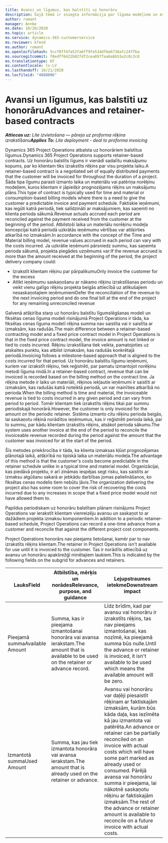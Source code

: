 ```yaml
---
title: Avansi un līgumus, kas balstīti uz honorāru
description: Šajā tēmā ir sniegta informācija par līguma modeļiem un avansiem, kas balstīti uz honorāriem, risinājumā Project Operations.
author: rumant
manager: Annbe
ms.date: 10/20/2020
ms.topic: article
ms.service: dynamics-365-customerservice
ms.reviewer: kfend
ms.author: rumant
ms.openlocfilehash: 5ccf8ff4fa52fa6ff9fe534dfbe6736afc24ffba
ms.sourcegitcommit: f8edff6422b82fdf2cea897faa6abb51e2c0c3c8
ms.translationtype: HT
ms.contentlocale: lv-LV
ms.lasthandoff: 10/21/2020
ms.locfileid: "4088006"
---
```

# <a name="advances-and-retainer-based-contracts"></a><span data-ttu-id="a87d7-103">Avansi un līgumus, kas balstīti uz honorāru</span><span class="sxs-lookup"><span data-stu-id="a87d7-103">Advances and retainer-based contracts</span></span> 


<span data-ttu-id="a87d7-104">_**Attiecas uz:** Lite izvietošana — pāreja uz proforma rēķina izrakstīšanu_</span><span class="sxs-lookup"><span data-stu-id="a87d7-104">_**Applies To:** Lite deployment - deal to proforma invoicing_</span></span>

<span data-ttu-id="a87d7-105">Dynamics 365 Project Operations atbalsta uz honorāriem balstītus līgumus.</span><span class="sxs-lookup"><span data-stu-id="a87d7-105">Dynamics 365 Project Operations supports retainer-based contracts.</span></span> <span data-ttu-id="a87d7-106">Uz honorāru balstīts līgums ir vienādi sadalītu maksājumu kopums, par ko klientam tiks izrakstīts rēķins par visu projekta laiku.</span><span class="sxs-lookup"><span data-stu-id="a87d7-106">A retainer-based contract is a negotiated set of equally distributed payments that the customer will be invoiced for throughout the duration of a project.</span></span> <span data-ttu-id="a87d7-107">Šāda tipa līgumu parasti izmanto laika un materiālu vai patēriņa norēķinu modeļiem, kuros klientam ir jāpiešķir prognozējams rēķins un maksājumu plāns.</span><span class="sxs-lookup"><span data-stu-id="a87d7-107">This type of contract is typically used for time and material or consumption-based billing models where there is a need to give the customer a predictable invoice and payment schedule.</span></span> <span data-ttu-id="a87d7-108">Faktiskie ieņēmumi, kas iegūti katrā periodā, tiek salīdzināti ar maksājumiem, kas saņemti no klienta perioda sākumā.</span><span class="sxs-lookup"><span data-stu-id="a87d7-108">Revenue actuals accrued each period are reconciled against the payment received from the customer at the beginning of the period.</span></span> <span data-ttu-id="a87d7-109">Atbilstoši laika un materiālu norēķinu modeļa koncepcijai katrā periodā uzkrātās ieņēmumu vērtības var atšķirties atkarībā no izmaksām.</span><span class="sxs-lookup"><span data-stu-id="a87d7-109">In accordance with the concept of the Time and Material billing model, revenue values accrued in each period can vary with the costs incurred.</span></span> <span data-ttu-id="a87d7-110">Ja uzkrātie ieņēmumi pārsniedz summu, kas saņemta perioda sākumā, projekta piegādes uzņēmums var:</span><span class="sxs-lookup"><span data-stu-id="a87d7-110">If the revenue accrued is more than the amount received at the beginning of the period, the project delivery company could:</span></span>

- <span data-ttu-id="a87d7-111">Izrakstīt klientam rēķinu par pārpalikumu</span><span class="sxs-lookup"><span data-stu-id="a87d7-111">Only invoice the customer for the excess</span></span> 
- <span data-ttu-id="a87d7-112">Atlikt ieņēmumu saskaņošanu ar nākamo rēķinu izrakstīšanas periodu un veikt vienu galīgo rēķinu projekta beigās attiecībā uz atlikušajiem nesaskaņotajiem ieņēmumiem</span><span class="sxs-lookup"><span data-stu-id="a87d7-112">Defer the reconciliation of the revenue to the next invoicing period and do one final bill at the end of the project for any remaining unreconciled revenue</span></span>

<span data-ttu-id="a87d7-113">Galvenā atšķirība starp uz honorāru balstītu līgumslēgšanas modeli un fiksētas cenas līguma modeli risinājumā Project Operations ir tāda, ka fiksētas cenas līguma modelī rēķina summa nav saistīta vai ir saistīta ar izmaksām, kas radušās.</span><span class="sxs-lookup"><span data-stu-id="a87d7-113">The main difference between a retainer-based contracting model and a fixed price contract model in Project Operations is that in the fixed price contract model, the invoice amount is not linked or tied to costs incurred.</span></span> <span data-ttu-id="a87d7-114">Rēķinu izrakstīšana tiek veikta, pamatojoties uz atskaites punktu, kas atbilst izmaksām, kas radušās konkrētajā periodā.</span><span class="sxs-lookup"><span data-stu-id="a87d7-114">Invoicing follows a milestone-based approach that is aligned to the costs incurred for that period.</span></span> <span data-ttu-id="a87d7-115">Uz honorāru balstītu līgumu ieņēmumi, kuriem var izrakstīt rēķinu, tiek reģistrēti, par pamatu izmantojot norēķinu metodi līguma rindā.</span><span class="sxs-lookup"><span data-stu-id="a87d7-115">In a retainer-based contract, revenue that can be invoiced is recorded based on the billing method on the contract line.</span></span> <span data-ttu-id="a87d7-116">Ja rēķina metode ir laiks un materiāli, rēķinos iekļautie ieņēmumi ir saistīti ar izmaksām, kas radušās katrā noteiktā periodā, un var mainīties atkarībā no perioda.</span><span class="sxs-lookup"><span data-stu-id="a87d7-116">When the billing method is time and material, the invoiceable revenue is tied to costs incurred in any given period and can vary from period to period.</span></span> <span data-ttu-id="a87d7-117">Tomēr klientam tiek izrakstīts rēķins tikai par summu periodiskajā honorārā.</span><span class="sxs-lookup"><span data-stu-id="a87d7-117">However, the customer is only invoiced for the amount on the periodic retainer.</span></span> <span data-ttu-id="a87d7-118">Sistēma izmanto citu rēķinu perioda beigās, lai saskaņotu rēķinā norādītos ieņēmumus, kas ir reģistrēti perioda laikā, par to summu, par kādu klientam izrakstīts rēķins, atsākot perioda sākumu.</span><span class="sxs-lookup"><span data-stu-id="a87d7-118">The system uses another invoice at the end of the period to reconcile the invoiceable revenue recorded during the period against the amount that the customer was invoiced for at the start of the period.</span></span>

<span data-ttu-id="a87d7-119">Šīs metodes priekšrocība ir tāda, ka klienta izmaksas kļūst prognozējamas plānotajā laikā, atšķirībā no tipiskā laika un materiālu modeļa.</span><span class="sxs-lookup"><span data-stu-id="a87d7-119">The advantage of this method is that the customer's costs become predictable in the retainer schedule unlike in a typical time and material model.</span></span> <span data-ttu-id="a87d7-120">Organizācijai, kas piedāvā projektu, ir arī zināmas iespējas segt risku, kas saistīts ar izmaksu atgūšanu sakarā ar jebkādu darbības jomas palielināšanos, ko fiksētas cenas modelis tiem nebūtu ļāvis.</span><span class="sxs-lookup"><span data-stu-id="a87d7-120">The organization delivering the project also has some room to cover the risk of recovering the costs incurred due to any increases in scope that a fixed price model would not have allowed them to.</span></span>

<span data-ttu-id="a87d7-121">Papildus periodiskam uz honorāru balstītam plānam risinājums Project Operations var ierakstīt klientam vienreizēju avansu un saskaņot to ar dažādiem projekta izmaksu komponentiem.</span><span class="sxs-lookup"><span data-stu-id="a87d7-121">In addition to a periodic retainer-based schedule, Project Operations can record a one-time advance from a customer and reconcile that against the different project cost components.</span></span>

<span data-ttu-id="a87d7-122">Project Operations honorārs nav pieejams lietošanai, kamēr par to nav izrakstīts rēķins klientam.</span><span class="sxs-lookup"><span data-stu-id="a87d7-122">The retainer in Project Operations isn't available for use until it is invoiced to the customer.</span></span> <span data-ttu-id="a87d7-123">Tas ir norādīts attiecībā uz avansu un honorāru apakšrežģī minētajiem laukiem.</span><span class="sxs-lookup"><span data-stu-id="a87d7-123">This is indicated by the following fields on the subgrid for advances and retainers.</span></span>

| <span data-ttu-id="a87d7-124">Lauks</span><span class="sxs-lookup"><span data-stu-id="a87d7-124">Field</span></span> | <span data-ttu-id="a87d7-125">Atbilstība, mērķis un norādes</span><span class="sxs-lookup"><span data-stu-id="a87d7-125">Relevance, purpose, and guidance</span></span> | <span data-ttu-id="a87d7-126">Lejupstraumes ietekme</span><span class="sxs-lookup"><span data-stu-id="a87d7-126">Downstream impact</span></span> |
| --- | --- | --- |
| <span data-ttu-id="a87d7-127">Pieejamā summa</span><span class="sxs-lookup"><span data-stu-id="a87d7-127">Available Amount</span></span> | <span data-ttu-id="a87d7-128">Summa, kas ir pieejama izmantošanai honorāra vai avansa ierakstam.</span><span class="sxs-lookup"><span data-stu-id="a87d7-128">The amount that is available to be used on the retainer or advance record.</span></span> | <span data-ttu-id="a87d7-129">Līdz brīdim, kad par avansu vai honorāru ir izrakstīts rēķins, tas nav pieejams izmantošanai, kas nozīmē, ka pieejamā summa būs nulle.</span><span class="sxs-lookup"><span data-stu-id="a87d7-129">Until the advance or retainer is invoiced, it isn't available to be used which means the available amount will be zero.</span></span> |
| <span data-ttu-id="a87d7-130">Izmantotā summa</span><span class="sxs-lookup"><span data-stu-id="a87d7-130">Used Amount</span></span> | <span data-ttu-id="a87d7-131">Summa, kas jau tiek izmantota honorāra vai avansa ierakstam.</span><span class="sxs-lookup"><span data-stu-id="a87d7-131">The amount that is already used on the retainer or advance.</span></span> | <span data-ttu-id="a87d7-132">Avansu vai honorāru var daļēji piesaistīt rēķinam ar faktiskajām izmaksām, kurām būs kāda daļa, kas iezīmēta kā jau izmantota vai patērēta.</span><span class="sxs-lookup"><span data-stu-id="a87d7-132">An advance or retainer can be partially reconciled on an invoice with actual costs which will have some part marked as already used or consumed.</span></span> <span data-ttu-id="a87d7-133">Pārējā avansa vai honorāru summa ir pieejama, lai nākotnē saskaņotu rēķinu ar faktiskajām izmaksām.</span><span class="sxs-lookup"><span data-stu-id="a87d7-133">The rest of the advance or retainer amount is available to reconcile on a future invoice with actual costs.</span></span> |
